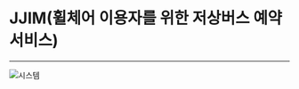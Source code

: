 # JJIM(휠체어 이용자를 위한 저상버스 예약 서비스)
***

![시스템](https://user-images.githubusercontent.com/56998107/110289610-04f54a80-802d-11eb-8236-b5f5a43e74e1.jpg)
